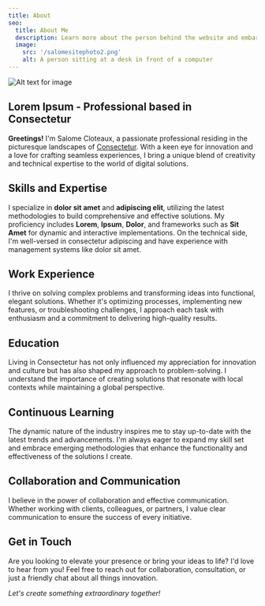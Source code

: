 ```yaml
---
title: About
seo:
  title: About Me
  description: Learn more about the person behind the website and embark on a journey of inspiration and shared experiences.
  image:
    src: '/salomesitephoto2.png'
    alt: A person sitting at a desk in front of a computer
---
```


![Alt text for image](/salomesitephoto2.png)

## Lorem Ipsum - Professional based in Consectetur
**Greetings!** I'm Salome Cloteaux, a passionate professional residing in the picturesque landscapes of [Consectetur](https://en.wikipedia.org/wiki/Consectetur). With a keen eye for innovation and a love for crafting seamless experiences, I bring a unique blend of creativity and technical expertise to the world of digital solutions.

## Skills and Expertise
I specialize in **dolor sit amet** and **adipiscing elit**, utilizing the latest methodologies to build comprehensive and effective solutions. My proficiency includes **Lorem**, **Ipsum**, **Dolor**, and frameworks such as **Sit Amet** for dynamic and interactive implementations. On the technical side, I'm well-versed in consectetur adipiscing and have experience with management systems like dolor sit amet.

## Work Experience
I thrive on solving complex problems and transforming ideas into functional, elegant solutions. Whether it's optimizing processes, implementing new features, or troubleshooting challenges, I approach each task with enthusiasm and a commitment to delivering high-quality results.

## Education
Living in Consectetur has not only influenced my appreciation for innovation and culture but has also shaped my approach to problem-solving. I understand the importance of creating solutions that resonate with local contexts while maintaining a global perspective.

## Continuous Learning
The dynamic nature of the industry inspires me to stay up-to-date with the latest trends and advancements. I'm always eager to expand my skill set and embrace emerging methodologies that enhance the functionality and effectiveness of the solutions I create.

## Collaboration and Communication
I believe in the power of collaboration and effective communication. Whether working with clients, colleagues, or partners, I value clear communication to ensure the success of every initiative.

## Get in Touch
Are you looking to elevate your presence or bring your ideas to life? I'd love to hear from you! Feel free to reach out for collaboration, consultation, or just a friendly chat about all things innovation.

*Let's create something extraordinary together!*
